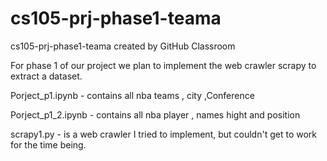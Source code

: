 # cs105-prj-phase1-teama
cs105-prj-phase1-teama created by GitHub Classroom

For phase 1 of our project we plan to implement the web crawler scrapy to extract a dataset.

Porject_p1.ipynb - contains all nba teams , city ,Conference 

Porject_p1_2.ipynb - contains all nba player , names hight and position

scrapy1.py - is a web crawler I tried to implement, but couldn't get to work for the time being.
